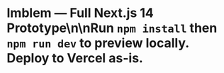 # Imblem — Full Next.js 14 Prototype\n\nRun `npm install` then `npm run dev` to preview locally. Deploy to Vercel as-is.